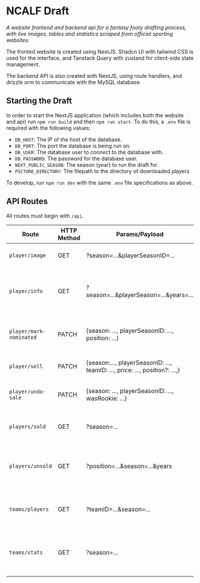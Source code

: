 # NCALF Draft

*A website frontend and backend api for a fantasy footy drafting process, with live images, tables and statistics scraped from official sporting websites.*

 The fronted website is created using NextJS. Shadcn UI with tailwind CSS is used for the interface, and Tanstack Query with zustand for client-side state management.

 The backend API is also created with NextJS, using route handlers, and drizzle orm to communicate with the MySQL database.

## Starting the Draft

In order to start the NextJS application (which includes both the website and api) run `npm run build` and then `npm run start`. To do this, a `.env` file is required with the following values:

- `DB_HOST`: The IP of the host of the database.
- `DB_PORT`: The port the database is being run on.
- `DB_USER`: The database user to connect to the database with.
- `DB_PASSWORD`: The password for the database user.
- `NEXT_PUBLIC_SEASON`: The season (year) to run the draft for.
- `PICTURE_DIRECTORY`: The filepath to the directory of downloaded players

To develop, run `npm run dev` with the same `.env` file specifications as above.

## API Routes

All routes must begin with `/api`.

| Route                   | HTTP Method | Params/Payload                                                               | Description                                                         |
| ----------------------- | ----------- | ---------------------------------------------------------------------------- | ------------------------------------------------------------------- |
| `player/image`          | GET         | ?season=...&playerSeasonID=...                                               | Retrieve the image of a player.                                     |
| `player/info`           | GET         | ?season=...&playerSeason=...&years=...                                       | Retrieve the full name, and past year statistics of a player.       |
| `player/mark-nominated` | PATCH       | {season: ..., playerSeasonID: ..., position: ...}                            | Mark a player as nominated in the database.                         |
| `player/sell`           | PATCH       | {season:..., playerSeasonID: ...,  teamID: ..., price: ..., position?: ...,} | Sell a player to a team.                                            |
| `player/undo-sale`      | PATCH       | {season: ..., playerSeasonID: ..., wasRookie: ...}                           | Undo the sale of a previously sold player.                          |
| `players/sold`          | GET         | ?season=...                                                                  | Get all of the sold players in a season.                            |
| `players/unsold`        | GET         | ?position=...&season=...&years                                               | Get the list of unsold players for a season (including statistics). |
| `teams/players`         | GET         | ?teamID=...&season=...                                                       | Gets the list of players currently sold to a team.                  |
| `teams/stats`           | GET         | ?season=...                                                                  | Gets a summary of all team position and price numbers.              |
